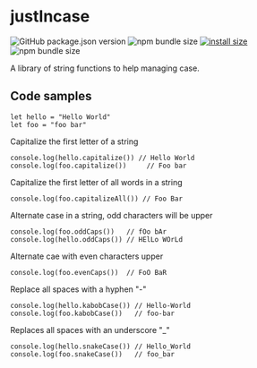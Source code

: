 # justIncase

![GitHub package.json version](https://img.shields.io/github/package-json/v/soggybag/justincase.svg)
![npm bundle size](https://img.shields.io/bundlephobia/min/@soggybag/justincase.svg)
[![install size](https://packagephobia.now.sh/badge?p=@soggybag/justincase)](https://packagephobia.now.sh/result?p=@soggybag/justincase)
![npm bundle size](https://img.shields.io/bundlephobia/min/justincase.svg)

A library of string functions to help managing case.

## Code samples 

```
let hello = "Hello World"
let foo = "foo bar"
```

Capitalize the first letter of a string
```
console.log(hello.capitalize()) // Hello World
console.log(foo.capitalize())	  // Foo bar
```

Capitalize the first letter of all words in a string
```
console.log(foo.capitalizeAll()) // Foo Bar
```

Alternate case in a string, odd characters will be upper
```
console.log(foo.oddCaps())   // fOo bAr
console.log(hello.oddCaps()) // HElLo WOrLd
```

Alternate cae with even characters upper
```
console.log(foo.evenCaps())  // FoO BaR
```

Replace all spaces with a hyphen "-"
```
console.log(hello.kabobCase()) // Hello-World
console.log(foo.kabobCase())   // foo-bar
```

Replaces all spaces with an underscore "_"
```
console.log(hello.snakeCase()) // Hello_World
console.log(foo.snakeCase())   // foo_bar
```